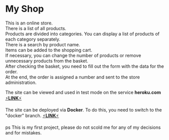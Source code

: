 # My Shop
This is an online store.  
There is a list of all products.  
Products are divided into categories. You can display a list of products of each category separately.  
There is a search by product name.  
Items can be added to the shopping cart.  
If necessary, you can change the number of products or remove unnecessary products from the basket.  
After checking the basket, you need to fill out the form with the data for the order.  
At the end, the order is assigned a number and sent to the store administration.    

The site can be viewed and used in test mode on the service <b>heroku.com</b>
[⚡<b>LINK</b>⚡](http://my-shop-150387.herokuapp.com/)    
  
The site can be deployed via <b>Docker</b>.
To do this, you need to switch to the "docker" branch. [⚡<b>LINK</b>⚡](https://github.com/mixand/myshop/tree/docker)

  
ps This is my first project, please do not scold me for any of my decisions and for mistakes.
